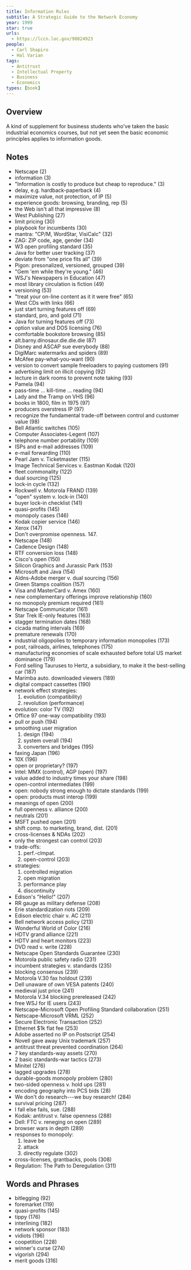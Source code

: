 ```yaml
---
title: Information Rules
subtitle: A Strategic Guide to the Network Economy
year: 1999
star: true
urls:
  - https://lccn.loc.gov/98024923
people:
  - Carl Shapiro
  - Hal Varian
tags:
  - Antitrust
  - Intellectual Property
  - Business
  - Economics
types: [book]
---
```


## Overview

A kind of supplement for business students who've taken the basic industrial economics courses, but not yet seen the basic economic principles applies to information goods.

## Notes
- Netscape  (2)
- information  (3)
- "Information is costly to produce but cheap to reproduce."  (3)
- delay, e.g. hardback-paperback  (4)
- maximize value, not protection, of IP  (5)
- experience goods: browsing, branding, rep  (5)
- the Web isn't all that impressive  (8)
- West Publishing  (27)
- limit pricing  (30)
- playbook for incumbents  (30)
- mantra: "CP/M, WordStar, VisiCalc"  (32)
- ZAG: ZIP code, age, gender  (34)
- W3 open profiling standard  (35)
- Java for better user tracking  (37)
- deviate from "one price fits all"  (39)
- Pigon: presonalized, versioned, grouped  (39)
- "Gem 'em while they're young."  (46)
- WSJ's Newspapers in Education  (47)
- most library circulation is fiction  (49)
- versioning  (53)
- "treat your on-line content as it it were free"  (65)
- West CDs with links  (66)
- just start turning features off  (69)
- standard, pro, and gold  (71)
- Java for turning features off  (73)
- option value and DOS licensing  (76)
- comfortable bookstore browsing  (85)
- alt.barny.dinosaur.die.die.die  (87)
- Disney and ASCAP sue everybody  (88)
- DigiMarc watermarks and spiders  (89)
- McAfee pay-what-you-want  (90)
- version to convert sample freeloaders to paying customers  (91)
- advertising limit on illicit copying  (92)
- lecture in dark rooms to prevent note taking  (93)
- Pamela  (94)
- pass-time ... kill-time ... reading  (94)
- Lady and the Tramp on VHS  (96)
- books in 1800, film in 1975  (97)
- producers overstress IP  (97)
- recognize the fundamental trade-off between control and customer value  (98)
- Bell Atlantic switches  (105)
- Computer Associates-Legent  (107)
- telephone number portability  (109)
- ISPs and e-mail addresses  (109)
- e-mail forwarding  (110)
- Pearl Jam v. Ticketmaster  (115)
- Image Technical Services v. Eastman Kodak  (120)
- fleet commonality  (122)
- dual sourcing  (125)
- lock-in cycle  (132)
- Rockwell v. Motorola FRAND  (139)
- "open" system v. lock-in  (140)
- buyer lock-in checklist  (141)
- quasi-profits  (145)
- monopoly cases  (146)
- Kodak copier service  (146)
- Xerox  (147)
- Don't overpromise openness. 147.
- Netscape  (148)
- Cadence Design  (148)
- RTF conversion loss  (148)
- Cisco's open  (150)
- Silicon Graphics and Jurassic Park  (153)
- Microsoft and Java  (154)
- Aldns-Adobe merger v. dual sourcing  (156)
- Green Stamps coalition  (157)
- Visa and MasterCard v. Amex  (160)
- new complementary offerings improve relationship  (160)
- no monopoly premium required  (161)
- Netscape Communicator  (161)
- Star Trek IE-only features  (163)
- stagger termination dates  (168)
- cicada mating intervals  (169)
- premature renewals  (170)
- industrial oligopolies to temporary information monopolies  (173)
- post, railroads, airlines, telephones  (175)
- manufacturing economies of scale exhausted before total US market dominance  (179)
- Ford selling Tauruses to Hertz, a subsidiary, to make it the best-selling car  (187)
- Marimba auto. downloaded viewers  (189)
- digital compact cassettes  (190)
- network effect strategies:
  1.  evolution (compatibility)
  2.  revolution (performance)
- evolution: color TV  (192)
- Office 97 one-way compatibility  (193)
- pull or push  (194)
- smoothing user migration
  1.  design  (194)
  2.  system overall  (194)
  3.  converters and bridges  (195)
- faxing Japan  (196)
- 10X  (196)
- open or proprietary?  (197)
- Intel: MMX (control), AGP (open)  (197)
- value added to industry times your share  (198)
- open-control intermediates  (199)
- open: nobody strong enough to dictate standards  (199)
- open: products must interop  (199)
- meanings of open  (200)
- full openness v. alliance  (200)
- neutrals  (201)
- MSFT pushed open  (201)
- shift comp. to marketing, brand, dist.  (201)
- cross-licenses & NDAs  (202)
- only the strongest can control  (203)
- trade-offs:
  1.  perf.-clmpat.
  2.  open-control  (203)
- strategies:
  1.  controlled migration
  2.  open migration
  3.  performance play
  4.  discontinuity
- Edison's "Hello!"  (207)
- RR gauge as military defense  (208)
- Erie standardization riots  (209)
- Edison electric chair v. AC  (211)
- Bell network access policy  (213)
- Wonderful World of Color  (216)
- HDTV grand alliance  (221)
- HDTV and heart monitors  (223)
- DVD read v. write  (228)
- Netscape Open Standards Guarantee  (230)
- Motorola public safety radio  (231)
- incumbent strategies v. standards  (235)
- blocking consensus  (239)
- Motorola V.30 fax holdout  (239)
- Dell unaware of own VESA patents  (240)
- medieval just price  (241)
- Motorola V.34 blocking prereleased  (242)
- free WSJ for IE users  (243)
- Netscape-Microsoft Open Profiling Standard collaboration  (251)
- Netscape-Microsoft VRML  (252)
- Secure Electronic Transaction  (252)
- Ethernet $1k flat fee  (253)
- Adobe asserted no IP on Postscript  (254)
- Novell gave away Unix trademark  (257)
- antitrust threat prevented coordination  (264)
- 7 key standards-way assets  (270)
- 2 basic standards-war tactics  (273)
- Minitel  (276)
- lagged upgrades  (278)
- durable-goods monopoly problem  (280)
- two-sided openness v. hold ups  (281)
- encoding geography into PCS bids  (28)
- We don't do research---we buy research!  (284)
- survival pricing  (287)
- I fall else fails, sue.  (288)
- Kodak: antitrust v. false openness  (288)
- Dell: FTC v. reneging on open  (289)
- browser wars in depth  (289)
- responses to monopoly:
  1.  leave be
  2.  attack
  3.  directly regulate   (302)
- cross-licenses, grantbacks, pools  (308)
- Regulation: The Path to Deregulation  (311)

## Words and Phrases
- bitlegging  (92)
- foremarket  (119)
- quasi-profits  (145)
- tippy  (176)
- interlining  (182)
- network sponsor  (183)
- vidiots  (196)
- coopetition  (228)
- winner's curse  (274)
- vigorish  (294)
- merit goods  (316)
